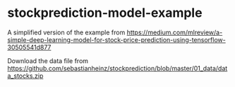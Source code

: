 # stockprediction-model-example
A simplified version of the example from https://medium.com/mlreview/a-simple-deep-learning-model-for-stock-price-prediction-using-tensorflow-30505541d877

Download the data file from https://github.com/sebastianheinz/stockprediction/blob/master/01_data/data_stocks.zip
